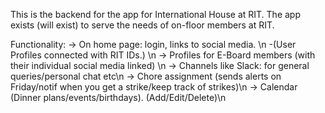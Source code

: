 This is the backend for the app for International House at RIT. 
The app exists (will exist) to serve the needs of on-floor members at RIT.

Functionality: 
-> On home page: login, links to social media. \n
                -(User Profiles connected with RIT IDs.) \n
-> Profiles for E-Board members (with their individual social media linked) \n
-> Channels like Slack: for general queries/personal chat etc\n
-> Chore assignment (sends alerts on Friday/notif when you get a strike/keep track of strikes)\n
-> Calendar (Dinner plans/events/birthdays). (Add/Edit/Delete)\n
